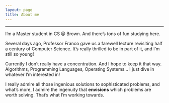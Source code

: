 ```yaml
---
layout: page
title: About me
---
```


***

I’m a Master student in CS @ Brown. And there’s tons of fun studying here.

Several days ago, Professor Franco gave us a farewell lecture revisiting half a century of Computer Science. It’s really thrilled to be in part of it, and I’m still so young!

Currently I don’t really have a concentration. And I hope to keep it that way. Algorithms, Programming Languages, Operating Systems… I just dive in whatever I’m interested in!

I really admire all those ingenious solutions to sophisticated problems, and what’s more, I admire the ingenuity that **envisions** which problems are worth solving. That’s what I’m working towards.

